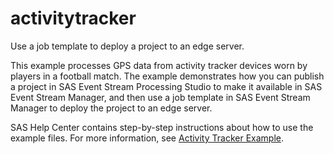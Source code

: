 # activitytracker

Use a job template to deploy a project to an edge server.

This example processes GPS data from activity tracker devices worn by players in a football match. The example demonstrates how you can publish a project in SAS Event Stream Processing Studio to make it available in SAS Event Stream Manager, and then use a job template in SAS Event Stream Manager to deploy the project to an edge server.

SAS Help Center contains step-by-step instructions about how to use the example files. For more information, see [Activity Tracker Example](https://documentation.sas.com/?cdcId=espcdc&cdcVersion=default&docsetId=esmuse&docsetTarget=n1t6getpw1ayjvn1fqwxi6wvm07u.htm).
